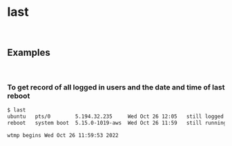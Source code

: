 # last

<br>

## Examples

<br>

### To get record of all logged in users and the date and time of last reboot

```bash
$ last
ubuntu   pts/0        5.194.32.235     Wed Oct 26 12:05   still logged in
reboot   system boot  5.15.0-1019-aws  Wed Oct 26 11:59   still running

wtmp begins Wed Oct 26 11:59:53 2022
```
